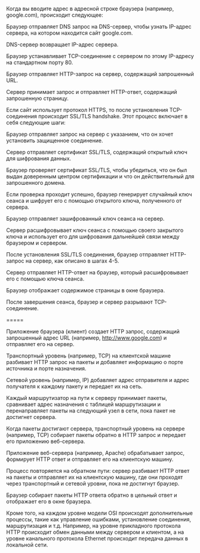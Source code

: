 Когда вы вводите адрес в адресной строке браузера (например, google.com), происходит следующее:

Браузер отправляет DNS запрос на DNS-сервер, чтобы узнать IP-адрес сервера, на котором находится сайт google.com.

DNS-сервер возвращает IP-адрес сервера.

Браузер устанавливает TCP-соединение с сервером по этому IP-адресу на стандартном порту 80.

Браузер отправляет HTTP-запрос на сервер, содержащий запрошенный URL.

Сервер принимает запрос и отправляет HTTP-ответ, содержащий запрошенную страницу.

Если сайт использует протокол HTTPS, то после установления TCP-соединения происходит SSL/TLS handshake. Этот процесс включает в себя следующие шаги:

Браузер отправляет запрос на сервер с указанием, что он хочет установить защищенное соединение.

Сервер отправляет сертификат SSL/TLS, содержащий открытый ключ для шифрования данных.

Браузер проверяет сертификат SSL/TLS, чтобы убедиться, что он был выдан доверенным центром сертификации и что он действительный для запрошенного домена.

Если проверка проходит успешно, браузер генерирует случайный ключ сеанса и шифрует его с помощью открытого ключа, полученного от сервера.

Браузер отправляет зашифрованный ключ сеанса на сервер.

Сервер расшифровывает ключ сеанса с помощью своего закрытого ключа и использует его для шифрования дальнейшей связи между браузером и сервером.

После установления SSL/TLS соединения, браузер отправляет HTTP-запрос на сервер, как описано в шагах 4-5.

Сервер отправляет HTTP-ответ на браузер, который расшифровывает его с помощью ключа сеанса.

Браузер отображает содержимое страницы в окне браузера.

После завершения сеанса, браузер и сервер разрывают TCP-соединение.

=====

Приложение браузера (клиент) создает HTTP запрос, содержащий запрошенный адрес URL (например, http://www.google.com) и отправляет его на сервер.

Транспортный уровень (например, TCP) на клиентской машине разбивает HTTP запрос на пакеты и добавляет информацию о порте источника и порте назначения.

Сетевой уровень (например, IP) добавляет адрес отправителя и адрес получателя к каждому пакету и передает их на сеть.

Каждый маршрутизатор на пути к серверу принимает пакеты, сравнивает адрес назначения с таблицей маршрутизации и перенаправляет пакеты на следующий узел в сети, пока пакет не достигнет сервера.

Когда пакеты достигают сервера, транспортный уровень на сервере (например, TCP) собирает пакеты обратно в HTTP запрос и передает его приложению веб-сервера.

Приложение веб-сервера (например, Apache) обрабатывает запрос, формирует HTTP ответ и отправляет его на клиентскую машину.

Процесс повторяется на обратном пути: сервер разбивает HTTP ответ на пакеты и отправляет их на клиентскую машину, где они проходят через транспортный и сетевой уровни, пока не достигнут браузер.

Браузер собирает пакеты HTTP ответа обратно в цельный ответ и отображает его в окне браузера.

Кроме того, на каждом уровне модели OSI происходят дополнительные процессы, такие как управление ошибками, установление соединения, маршрутизация и т.д. Например, на уровне прикладного протокола HTTP происходит обмен данными между сервером и клиентом, а на уровне канального протокола Ethernet происходит передача данных в локальной сети.



